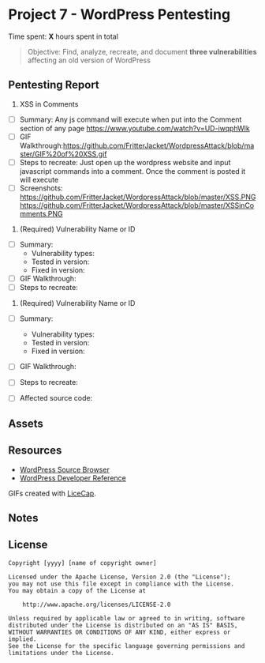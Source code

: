 # Project 7 - WordPress Pentesting

Time spent: **X** hours spent in total

> Objective: Find, analyze, recreate, and document **three vulnerabilities** affecting an old version of WordPress

## Pentesting Report

1. XSS in Comments
  - [ ] Summary: Any js command will execute when put into the Comment section of any page 
    https://www.youtube.com/watch?v=UD-iwqphWlk 
  - [ ] GIF Walkthrough:https://github.com/FritterJacket/WordpressAttack/blob/master/GIF%20of%20XSS.gif 
  - [ ] Steps to recreate: Just open up the wordpress website and input javascript commands into a comment. Once the comment is posted it will execute
  - [ ] Screenshots: https://github.com/FritterJacket/WordpressAttack/blob/master/XSS.PNG
                     https://github.com/FritterJacket/WordpressAttack/blob/master/XSSinComments.PNG
1. (Required) Vulnerability Name or ID
  - [ ] Summary: 
    - Vulnerability types:
    - Tested in version:
    - Fixed in version: 
  - [ ] GIF Walkthrough: 
  - [ ] Steps to recreate: 
1. (Required) Vulnerability Name or ID
  - [ ] Summary: 
    - Vulnerability types:
    - Tested in version:
    - Fixed in version: 
  - [ ] GIF Walkthrough: 
  - [ ] Steps to recreate: 
  - [ ] Affected source code:
    

## Assets



## Resources

- [WordPress Source Browser](https://core.trac.wordpress.org/browser/)
- [WordPress Developer Reference](https://developer.wordpress.org/reference/)

GIFs created with [LiceCap](http://www.cockos.com/licecap/).

## Notes



## License

    Copyright [yyyy] [name of copyright owner]

    Licensed under the Apache License, Version 2.0 (the "License");
    you may not use this file except in compliance with the License.
    You may obtain a copy of the License at

        http://www.apache.org/licenses/LICENSE-2.0

    Unless required by applicable law or agreed to in writing, software
    distributed under the License is distributed on an "AS IS" BASIS,
    WITHOUT WARRANTIES OR CONDITIONS OF ANY KIND, either express or implied.
    See the License for the specific language governing permissions and
    limitations under the License.
